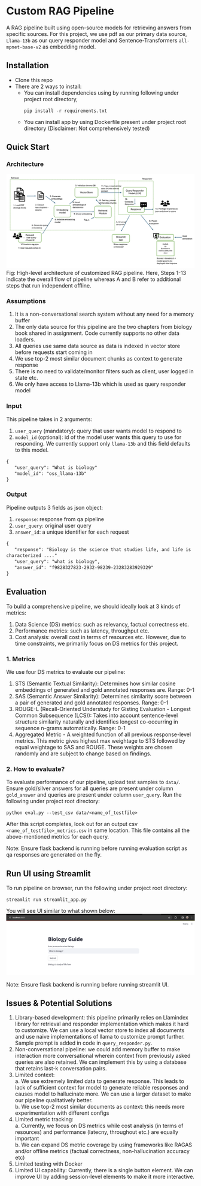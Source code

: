 # Custom RAG Pipeline


A RAG pipeline built using open-source models for retrieving answers from specific sources. For this project, we use pdf
as our primary data source, `Llama-13b` as our query responder model and Sentence-Transformers `all-mpnet-base-v2` as embedding model. 

## Installation 


- Clone this repo 
- There are 2 ways to install:
  - You can install dependencies using by running following under project root directory, <br>
    ```
    pip install -r requirements.txt
    ```
  - You can install app by using Dockerfile present under project root directory (Disclaimer: Not comprehensively tested)


## Quick Start


### Architecture

![image](images/HLD.png)
Fig: High-level architecture of customized RAG pipeline. Here, Steps 1-13 indicate the overall flow of pipeline whereas 
A and B refer to additional steps that run independent offline.

### Assumptions
1. It is a non-conversational search system without any need for a memory buffer 
2. The only data source for this pipeline are the two chapters from biology book shared in assignment. Code currently supports
no other data loaders. 
3. All queries use same data source as data is indexed in vector store before requests start coming in
4. We use top-2 most similar document chunks as context to generate response
5. There is no need to validate/monitor filters such as client, user logged in state etc. 
6. We only have access to Llama-13b which is used as query responder model


### Input 
This pipeline takes in 2 arguments:
1. `user_query` (mandatory): query that user wants model to respond to 
2. `model_id` (optional): id of the model user wants this query to use for responding. We currently support only `llama-13b` and 
this field defaults to this model.
```
{
   "user_query": "What is biology"
   "model_id": "oss_llama-13b"
}
```

### Output
Pipeline outputs 3 fields as json object:
1. `response`: response from qa pipeline 
2. `user_query`: original user query
3. `answer_id`: a unique identifier for each request 
```
{
   "response": "Biology is the science that studies life, and life is characterized ...."
   "user_query": "what is biology",
   "answer_id": "f9828327823-2932-98239-23283283929329"
}
```


## Evaluation 


To build a comprehensive pipeline, we should ideally look at 3 kinds of metrics: 
1. Data Science (DS) metrics: such as relevancy, factual correctness etc.
2. Performance metrics: such as latency, throughput etc.
3. Cost analysis: overall cost in terms of resources etc.
However, due to time constraints, we primarily focus on DS metrics for this project. 

### 1. Metrics
We use four DS metrics to evaluate our pipeline: 
1. STS (Semantic Textual Similarity): Determines how similar cosine embeddings of generated and gold annotated responses are. Range: 0-1
2. SAS (Semantic Answer Similarity): Determines similarity score between a pair of generated and gold annotated responses. Range: 0-1
2. ROUGE-L (Recall-Oriented Understudy for Gisting Evaluation - Longest Common Subsequence (LCS)): Takes into account 
sentence-level structure similarity naturally and identifies longest co-occurring in sequence n-grams automatically. Range: 0-1
4. Aggregated Metric - A weighted function of all previous response-level metrics. This metric gives highest max weightage 
to STS followed by equal weightage to SAS and ROUGE. These weights are chosen randomly and are subject to change based 
on findings.


### 2. How to evaluate?

To evaluate performance of our pipeline, upload test samples to `data/`. Ensure gold/silver answers for all queries 
are present under column `gold_answer` and queries are present under column `user_query`. Run the following under 
project root directory:
```
python eval.py --test_csv data/<name_of_testfile>
```

After this script completes, look out for an output csv `<name_of_testfile>_metrics.csv`  in same location. This file 
contains all the above-mentioned metrics for each query.

Note: Ensure flask backend is running before running evaluation script as qa responses are generated on the fly.


## Run UI using Streamlit


To run pipeline on browser, run the following under project root directory:
```
streamlit run streamlit_app.py
```

You will see UI similar to what shown below:
![image](images/streamlit_ui.png)

Note: Ensure flask backend is running before running streamlit UI.

## Issues & Potential Solutions

1. Library-based development: this pipeline primarily relies on Llamindex library for retrieval and responder implementation
which makes it hard to customize. We can use a local vector store to index all documents and use naive implementations of 
llama to customize prompt further. Sample prompt is added in code in `query_responder.py`.
2. Non-conversational pipeline: we could add memory buffer to make interaction more conversational wherein context from 
previously asked queries are also retained. We can implement this by using a database that retains last-k conversation
pairs. 
3. Limited context: <br>
   a. We use extremely limited data to generate response. This leads to lack of sufficient context for model to generate 
reliable responses and causes model to hallucinate more. We can use a larger dataset to make our pipeline qualitatively 
better. <br>
   b. We use top-2 most similar documents as context: this needs more experimentation with different configs
4. Limited metric tracking: <br> 
   a. Currently, we focus on DS metrics while cost analysis (in terms of resources) and performance (latecny, throughout etc.)
are equally important <br>
b. We can expand DS metric coverage by using frameworks like RAGAS and/or offline metrics (factual correctness, non-hallucination accuracy
etc)
5. Limited testing with Docker
6. Limited UI capability: Currently, there is a single button element. We can improve UI by adding session-level elements
to make it more interactive.
